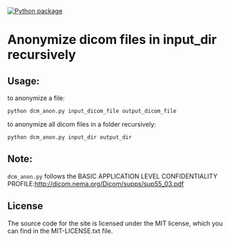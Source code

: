 
[![Python package](https://github.com/yinglilu/dicom-anonymizer/actions/workflows/pythonpackage.yml/badge.svg)](https://github.com/yinglilu/dicom-anonymizer/actions/workflows/pythonpackage.yml)

# Anonymize dicom files in input_dir recursively

## Usage: 

to anonymize a file:  

    python dcm_anon.py input_dicom_file output_dicom_file

to anonymize all dicom files in a folder recursively:    

    python dcm_anon.py input_dir output_dir


## Note:

`dcm_anon.py` follows the BASIC APPLICATION LEVEL CONFIDENTIALITY PROFILE:http://dicom.nema.org/Dicom/supps/sup55_03.pdf


## License
The source code for the site is licensed under the MIT license, which you can find in the MIT-LICENSE.txt file.